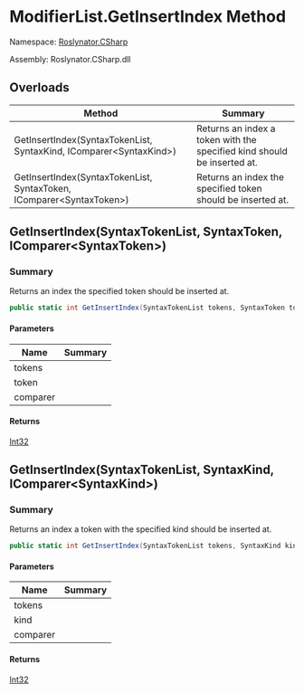 # ModifierList\.GetInsertIndex Method

Namespace: [Roslynator.CSharp](../../README.md)

Assembly: Roslynator\.CSharp\.dll

## Overloads

| Method | Summary |
| ------ | ------- |
| GetInsertIndex\(SyntaxTokenList, SyntaxKind, IComparer\<SyntaxKind>\) | Returns an index a token with the specified kind should be inserted at\. |
| GetInsertIndex\(SyntaxTokenList, SyntaxToken, IComparer\<SyntaxToken>\) | Returns an index the specified token should be inserted at\. |

## GetInsertIndex\(SyntaxTokenList, SyntaxToken, IComparer\<SyntaxToken>\)

### Summary

Returns an index the specified token should be inserted at\.

```csharp
public static int GetInsertIndex(SyntaxTokenList tokens, SyntaxToken token, IComparer<SyntaxToken> comparer = null)
```

#### Parameters

| Name | Summary |
| ---- | ------- |
| tokens | |
| token | |
| comparer | |

#### Returns

[Int32](https://docs.microsoft.com/en-us/dotnet/api/system.int32)

## GetInsertIndex\(SyntaxTokenList, SyntaxKind, IComparer\<SyntaxKind>\)

### Summary

Returns an index a token with the specified kind should be inserted at\.

```csharp
public static int GetInsertIndex(SyntaxTokenList tokens, SyntaxKind kind, IComparer<SyntaxKind> comparer = null)
```

#### Parameters

| Name | Summary |
| ---- | ------- |
| tokens | |
| kind | |
| comparer | |

#### Returns

[Int32](https://docs.microsoft.com/en-us/dotnet/api/system.int32)

